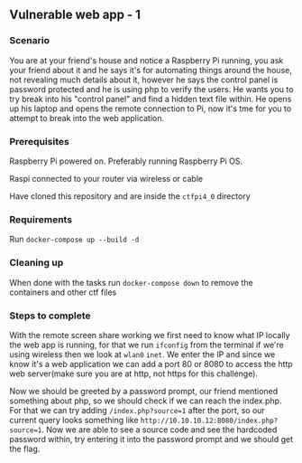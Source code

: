 ## Vulnerable web app - 1

### Scenario 

You are at your friend's house and notice a Raspberry Pi running, you ask your friend about it and he says it's for automating things around the house, not revealing much details about it, however he says the control panel is password protected and he is using php to verify the users. He wants you to try break into his "control panel" and find a hidden text file within. He opens up his laptop and opens the remote connection to Pi, now it's tme for you to attempt to break into the web application.


### Prerequisites

Raspberry Pi powered on. Preferably running Raspberry Pi OS.

Raspi connected to your router via wireless or cable

Have cloned this repository and are inside the `ctfpi4_0` directory

### Requirements

Run `docker-compose up --build -d`

### Cleaning up

When done with the tasks run `docker-compose down` to remove the containers and other ctf files

### Steps to complete

With the remote screen share working we first need to know what IP locally the web app is running, for that we run `ifconfig` from the terminal if we're using wireless then we look at `wlan0` `inet`. We enter the IP and since we know it's a web application we can add a port 80 or 8080 to access the http web server(make sure you are at http, not https for this challenge).

Now we should be greeted by a password prompt, our friend mentioned something about php, so we should check if we can reach the index.php. For that we can try adding `/index.php?source=1` after the port, so our current query looks something like `http://10.10.10.12:8080/index.php?source=1`. Now we are able to see a source code and see the hardcoded password within, try entering it into the password prompt and we should get the flag.
